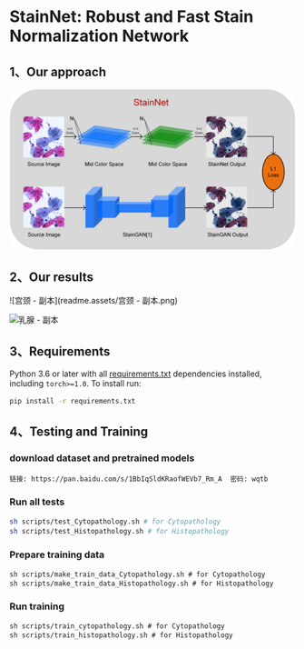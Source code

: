 

# StainNet: Robust and Fast Stain Normalization Network

## 1、Our approach

![stainnet22](readme.assets/stainnet22.png)

## 2、Our results

![宫颈 - 副本](readme.assets/宫颈 - 副本.png)

![乳腺 - 副本](readme.assets/鲁棒性对比.png)

## 3、Requirements

Python 3.6 or later with all [requirements.txt](https://github.com/ultralytics/yolov3/blob/master/requirements.txt) dependencies installed, including `torch>=1.0`. To install run:

```bash
pip install -r requirements.txt
```

## 4、Testing and Training

###  download dataset and pretrained models

```shell
链接: https://pan.baidu.com/s/1BbIqSldKRaofWEVb7_Rm_A  密码: wqtb
```

### Run all tests

```bash
sh scripts/test_Cytopathology.sh # for Cytopathology
sh scripts/test_Histopathology.sh # for Histopathology
```

### Prepare training data

```shell
sh scripts/make_train_data_Cytopathology.sh # for Cytopathology
sh scripts/make_train_data_Histopathology.sh # for Histopathology
```

### Run training

```shell
sh scripts/train_cytopathology.sh # for Cytopathology
sh scripts/train_histopathology.sh # for Histopathology
```

